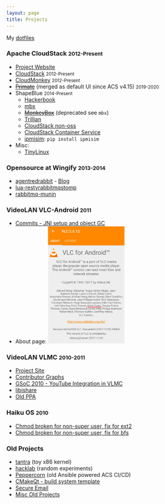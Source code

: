 ```yaml
---
layout: page
title: Projects
---
```



My [dotfiles](https://github.com/rohityadavcloud/dotfiles)

### Apache CloudStack <small><span class="light">2012-Present</span></small>

- [Project Website](https://cloudstack.apache.org/who.html)
- [CloudStack](https://github.com/apache/cloudstack/graphs/contributors) <small><span class="light">2012-Present</span></small>
- [CloudMonkey](https://github.com/apache/cloudstack-cloudmonkey/graphs/contributors) <small><span class="light">2012-Present</span></small>
- ~~[Primate](https://github.com/apache/cloudstack-primate/graphs/contributors)~~ (merged as default UI since ACS v4.15) <small><span class="light">2019-2020</span></small>
- ShapeBlue <small><span class="light">2014-Present</span></small>
  - [Hackerbook](https://github.com/shapeblue/hackerbook)
  - [mbx](https://github.com/shapeblue/mbx)
  - ~~[MonkeyBox](https://github.com/rohityadavcloud/monkeybox)~~ (deprecated see `mbx`)
  - [Trillian](https://github.com/shapeblue/Trillian)
  - [CloudStack non-oss](https://github.com/shapeblue/cloudstack-nonoss)
  - [CloudStack Container Service](https://github.com/shapeblue/ccs)
  - [ipmisim](https://github.com/shapeblue/ipmisim): `pip install ipmisim`
- Misc:
  - [TinyLinux](https://github.com/rohityadavcloud/tinylinux)

### Opensource at Wingify <small><span class="light">2013-2014</span></small>

- [agentredrabbit](https://github.com/wingify/agentredrabbit) - [Blog](/blog/scaling-with-queues/)
- [lua-restyrabbitmqstomp](https://github.com/wingify/lua-resty-rabbitmqstomp)
- [rabbitmq-munin](https://github.com/wingify/rabbitmq-munin)

### VideoLAN VLC-Android <small><span class="light">2011</span></small>

- [Commits - JNI setup and object GC](http://git.videolan.org/?p=vlc%2Fvlc-android.git&a=search&h=HEAD&st=author&s=Rohit+Yadav)
- About page:
<a href="/images/projects/vlc-android.jpg"><img src="/images/projects/vlc-android.jpg" style="max-width:200px;"/></a>

### VideoLAN VLMC <small><span class="light">2010-2011</span></small>

- [Project Site](https://www.videolan.org/vlmc/)
- [Contributor Graphs](https://code.videolan.org/videolan/vlmc/graphs/master)
- [GSoC 2010 - YouTube Integration in VLMC](https://wiki.videolan.org/SoC_2010/Youtube_Integration_VLMC)
- [libishare](https://github.com/bhaisaab/old/tree/master/libishare)
- [Old PPA](https://launchpad.net/~rohityadav/+archive/ubuntu/vlmc)

### Haiku OS <small><span class="light">2010</span></small>

- [Chmod broken for non-super user, fix for ext2](http://cgit.haiku-os.org/haiku/commit/?id=hrev39379)
- [Chmod broken for non-super user, fix for bfs](http://cgit.haiku-os.org/haiku/commit/?id=hrev39378)

### Old Projects

- [tantra](https://github.com/bhaisaab/tantra) (toy x86 kernel)
- [hacklab](https://github.com/bhaisaab/hacklab) (random experiments)
- [Peppercorn](https://github.com/bhaisaab/peppercorn) (old Ansible powered ACS CI/CD)
- [CMakeQt - build system template](https://github.com/bhaisaab/cmakeqt)
- [Secure Email](https://github.com/bhaisaab/securemail)
- [Misc Old Projects](https://github.com/bhaisaab/old)
